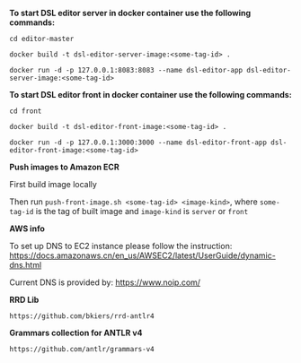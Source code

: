 **To start DSL editor server in docker container use the following commands:** 

```cd editor-master```

```docker build -t dsl-editor-server-image:<some-tag-id> .```

```docker run -d -p 127.0.0.1:8083:8083 --name dsl-editor-app dsl-editor-server-image:<some-tag-id>```

**To start DSL editor front in docker container use the following commands:** 

```cd front```

```docker build -t dsl-editor-front-image:<some-tag-id> .```

```docker run -d -p 127.0.0.1:3000:3000 --name dsl-editor-front-app dsl-editor-front-image:<some-tag-id>```

**Push images to Amazon ECR**  

First build image locally

Then run ```push-front-image.sh <some-tag-id> <image-kind>```, where ```some-tag-id``` is the tag of built image and ```image-kind``` is ```server``` or ```front```

**AWS info**

To set up DNS to EC2 instance please follow the instruction:
https://docs.amazonaws.cn/en_us/AWSEC2/latest/UserGuide/dynamic-dns.html

Current DNS is provided by:
https://www.noip.com/

**RRD Lib** 

```https://github.com/bkiers/rrd-antlr4```

**Grammars collection for ANTLR v4**

```https://github.com/antlr/grammars-v4```